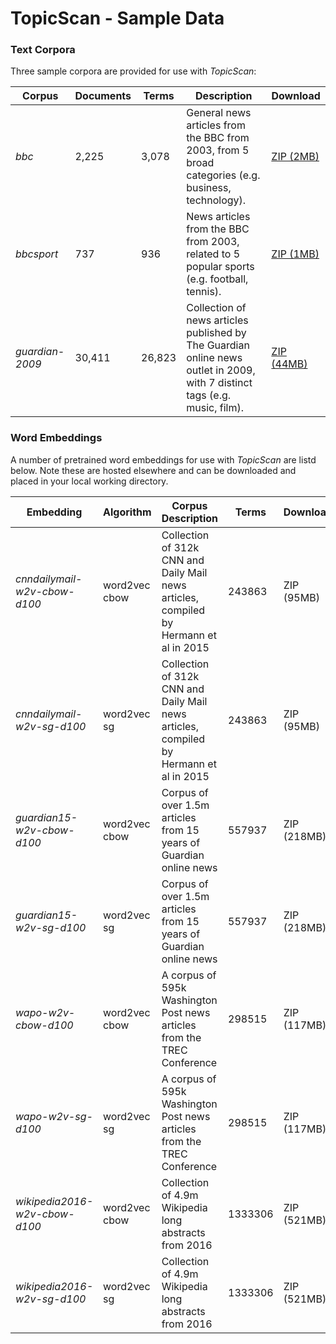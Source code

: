 # TopicScan - Sample Data

### Text Corpora

Three sample corpora are provided for use with *TopicScan*:

| Corpus        | Documents | Terms | Description                                                                                             | Download   |
|---------------|-----------|-------|---------------------------------------------------------------------------------------------------------|------------|
| *bbc*           | 2,225      | 3,078  | General news articles from the BBC from 2003, from 5 broad categories (e.g. business, technology).                                  | [ZIP (2MB)](corpora/bbc.zip)  |
| *bbcsport*      | 737       | 936   |  News articles from the BBC from 2003, related to 5 popular sports (e.g. football, tennis).                               | [ZIP (1MB)](corpora/bbcsport.zip)  |
| *guardian-2009* | 30,411     | 26,823 | Collection of news articles published by The Guardian online news outlet in 2009, with 7 distinct tags (e.g. music, film). | [ZIP (44MB)](corpora/guardian-2009.zip) |

### Word Embeddings

A number of pretrained word embeddings for use with *TopicScan* are listd below. Note these are hosted elsewhere and can be downloaded and placed in your local working directory. 

| Embedding                   | Algorithm     | Corpus Description                                                                            | Terms   | Download    |
|-----------------------------|---------------|----------------------------------------------------------------------------------------|---------|-------------|
| *cnndailymail-w2v-cbow-d100*  | word2vec cbow | Collection of 312k CNN and Daily Mail news articles, compiled by Hermann et al in 2015 | 243863  | ZIP (95MB)  |
| *cnndailymail-w2v-sg-d100*    | word2vec sg   | Collection of 312k CNN and Daily Mail news articles, compiled by Hermann et al in 2015 | 243863  | ZIP (95MB)  |
| *guardian15-w2v-cbow-d100*    | word2vec cbow | Corpus of over 1.5m articles from 15 years of Guardian online news                     | 557937  | ZIP (218MB) |
| *guardian15-w2v-sg-d100*      | word2vec sg   | Corpus of over 1.5m articles from 15 years of Guardian online news                     | 557937  | ZIP (218MB) |
| *wapo-w2v-cbow-d100*          | word2vec cbow | A corpus of 595k Washington Post news articles from the TREC Conference                | 298515  | ZIP (117MB) |
| *wapo-w2v-sg-d100*            | word2vec sg   | A corpus of 595k Washington Post news articles from the TREC Conference                | 298515  | ZIP (117MB) |
| *wikipedia2016-w2v-cbow-d100* | word2vec cbow | Collection of 4.9m Wikipedia long abstracts from 2016                                  | 1333306 | ZIP (521MB) |
| *wikipedia2016-w2v-sg-d100*   | word2vec sg   | Collection of 4.9m Wikipedia long abstracts from 2016                                  | 1333306 | ZIP (521MB) |


